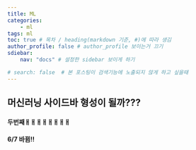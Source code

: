 ```yaml
---
title: ML
categories:	
    - ml
tags: ml
toc: true # 목차 / heading(markdown 기준, #)에 따라 생김
author_profile: false # author_profile 보이는거 끄기
sdiebar:
    nav: "docs" # 설정한 sidebar 보이게 하기

# search: false  # 본 포스팅이 검색기능에 노출되지 않게 하고 싶을때
---
```


## 머신러닝 사이드바 형성이 될까???

#### 두번째ㅐㅐㅐㅐㅐㅐㅐㅐ



#### 6/7 바뀜!!

